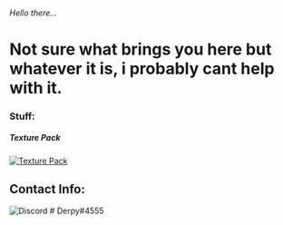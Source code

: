 
###### Hello there...

# Not sure what brings you here but whatever it is, i probably cant help with it.


### Stuff:

##### Texture Pack

[![`Texture Pack`](https://cdn.discordapp.com/attachments/584355797366997002/888760700921610270/nCqFcrzYSYmDUCl-1600x900-noPad.png)](https://dxrpy.github.io/Dxrpys-Garbage-Website/texture-pack)


















## Contact Info:
![`Discord`](https://cdn.discordapp.com/attachments/584355797366997002/888982767080206356/discord_logo-freelogovectors.png) # Derpy#4555
